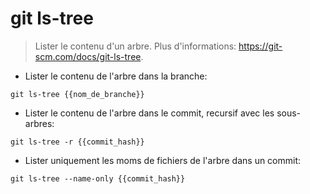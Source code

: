 # git ls-tree

> Lister le contenu d'un arbre.
> Plus d'informations: <https://git-scm.com/docs/git-ls-tree>.

- Lister le contenu de l'arbre dans la branche:

`git ls-tree {{nom_de_branche}}`

- Lister le contenu de l'arbre dans le commit, recursif avec les sous-arbres:

`git ls-tree -r {{commit_hash}}`

- Lister uniquement les moms de fichiers de l'arbre dans un commit:

`git ls-tree --name-only {{commit_hash}}`
